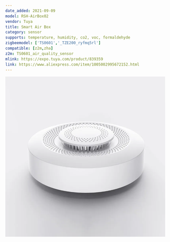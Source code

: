 ```yaml
---
date_added: 2021-09-09
model: RSH-AirBox02
vendor: Tuya
title: Smart Air Box
category: sensor
supports: temperature, humidity, co2, voc, formaldehyde
zigbeemodel: ['TS0601','_TZE200_ryfmq5rl']
compatible: [z2m,zha]
z2m: TS0601_air_quality_sensor
mlink: https://expo.tuya.com/product/839359
link: https://www.aliexpress.com/item/1005002995672152.html
---
```


![Another image](/assets/images/devices/Tuya_RSH-AirBox02_1.webp)
